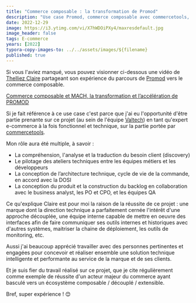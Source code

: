 ```yaml
---
title: "Commerce composable : la transformation de Promod"
description: "Use case Promod, commerce composable avec commercetools, lors de l'événement Connect Lille 2022."
date: 2022-12-29
image: https://i3.ytimg.com/vi/X7hWDOiPXy4/maxresdefault.jpg
image_header: false
tags: E-commerce
years: [2022]
typora-copy-images-to: ../../assets/images/${filename}
published: true
---
```

Si vous l'aviez manqué, vous pouvez visionner ci-dessous une vidéo de [Thelliez Claire](https://fr.linkedin.com/in/thelliez-claire-0737828) partageant son expérience du parcours de [Promod](https://www.promod.fr) vers le commerce composable.

[Commerce composable et MACH, la transformation et l’accélération de PROMOD](https://youtu.be/X7hWDOiPXy4 "Commerce composable et MACH, la transformation et l’accélération de PROMOD")

Si je fait référence à ce use case c'est parce que j'ai eu l'opportunité d'être partie prenante sur ce projet (au sein de l'équipe [Valtech](https://www.valtech.com)) en tant qu'expert e-commerce à la fois fonctionnel et technique, sur la partie portée par [commercetools](https://commercetools.com).
<!-- break -->
Mon rôle aura été multiple, à savoir :

- La compréhension, l'analyse et la traduction du besoin client (discovery)
- Le pilotage des ateliers techniques entre les équipes métiers et les développeurs
- La conception de l’architecture technique, cycle de vie de la commande, en accord avec la DOSI
- La conception du produit et la construction du backlog en collaboration avec le business analyst, les PO et CPO, et les équipes QA

Ce qu'explique Claire est pour moi la raison de la réussite de ce projet : une marque dont la direction technique a parfaitement cernée l'intérêt d'une approche découplée, une équipe interne capable de mettre en oeuvre des interfaces afin de faire communiquer ses outils internes et historiques avec d'autres systèmes, maitriser la chaine de déploiement, les outils de monitoring, etc.

Aussi j'ai beaucoup apprécié travailler avec des personnes pertinentes et engagées pour concevoir et réaliser ensemble une solution technique intelligente et performante au service de la marque et de ses clients.

Et je suis fier du travail réalisé sur ce projet, que je cite régulièrement comme exemple de réussite d'un acteur majeur du commerce ayant basculé vers un écosystème composable / découplé / extensible.

Bref, super expérience ! 😊
